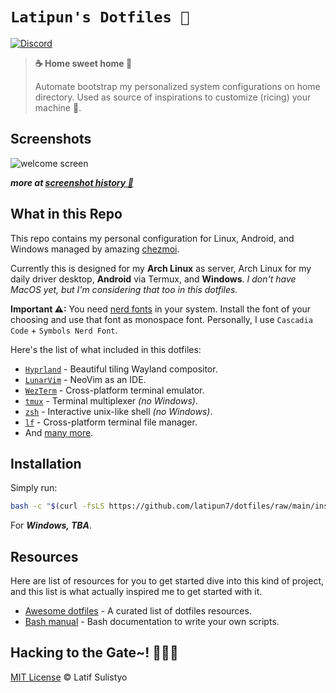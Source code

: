 # `Latipun's Dotfiles 🏡`

[![Discord][discord-image]][discord-url]

> **☕ Home sweet home 🏡**
>
> Automate bootstrap my personalized system configurations on home directory.
> Used as source of inspirations to customize (ricing) your machine 🍙.

## Screenshots

![welcome screen](https://user-images.githubusercontent.com/20012970/191744493-87f1bfee-5758-4919-ab37-ff1338e904c3.gif)

_**more at [screenshot history 📸](https://github.com/latipun7/dotfiles/discussions/10)**_

## What in this Repo

This repo contains my personal configuration for Linux, Android, and Windows
managed by amazing [chezmoi](https://chezmoi.io).

Currently this is designed for my **Arch Linux** as server, Arch Linux for my
daily driver desktop, **Android** via Termux, and **Windows**.
_I don't have MacOS yet, but I'm considering that too in this dotfiles._

**Important ⚠:** You need [nerd fonts][nerd-fonts] in your system.
Install the font of your choosing and use that font as monospace font.
Personally, I use `Cascadia Code` + `Symbols Nerd Font`.

Here's the list of what included in this dotfiles:

- [`Hyprland`](https://hyprland.org/) - Beautiful tiling Wayland compositor.
- [`LunarVim`](https://www.lunarvim.org) - NeoVim as an IDE.
- [`WezTerm`](https://wezfurlong.org/wezterm/) - Cross-platform terminal emulator.
- [`tmux`](https://github.com/tmux/tmux) - Terminal multiplexer _(no Windows)_.
- [`zsh`](https://zsh.sourceforge.io/) - Interactive unix-like shell _(no Windows)_.
- [`lf`](https://github.com/gokcehan/lf) - Cross-platform terminal file manager.
- And [many more](./home).

## Installation

Simply run:

```bash
bash -c "$(curl -fsLS https://github.com/latipun7/dotfiles/raw/main/install.sh)"
```

For _**Windows, TBA**_.

## Resources

Here are list of resources for you to get started dive into this kind of project,
and this list is what actually inspired me to get started with it.

- [Awesome dotfiles][awe-dot] - A curated list of dotfiles resources.
- [Bash manual][bash] - Bash documentation to write your own scripts.

## Hacking to the Gate~! 🧑‍💻🎶

[MIT License](./license) © Latif Sulistyo

<!-- Variables -->

[discord-image]: https://img.shields.io/discord/758271814153011201?label=Developers%20Indonesia&logo=discord&style=flat-square
[discord-url]: https://discord.gg/njSj2Nq "Chat and discuss at Developers Indonesia"
[awe-dot]: https://github.com/webpro/awesome-dotfiles#readme "Awesome Dotfiles"
[bash]: https://www.gnu.org/software/bash/manual/bash.html "Bash Manual"
[nerd-fonts]: https://www.nerdfonts.com/ "NerdFonts"
